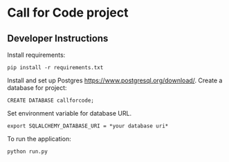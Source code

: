 # Call for Code project

## Developer Instructions

Install requirements:
```
pip install -r requirements.txt
```
Install and set up Postgres https://www.postgresql.org/download/. Create a database for project:
```
CREATE DATABASE callforcode;
```
Set environment variable for database URL.
```
export SQLALCHEMY_DATABASE_URI = *your database uri*
```

To run the application:
```
python run.py
```
